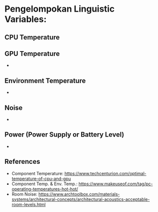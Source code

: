 # Pengelompokan Linguistic Variables:
## CPU Temperature

## GPU Temperature
- 
## Environment Temperature
- 
## Noise
-
## Power (Power Supply or Battery Level)
- 
## References
- Component Temperature: https://www.techcenturion.com/optimal-temperature-of-cpu-and-gpu
- Component Temp. & Env. Temp.: https://www.makeuseof.com/tag/pc-operating-temperatures-hot-hot/
- Room Noise: https://www.archtoolbox.com/materials-systems/architectural-concepts/architectural-acoustics-acceptable-room-levels.html